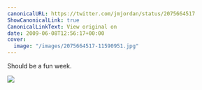 ```yaml
---
canonicalURL: https://twitter.com/jmjordan/status/2075664517
ShowCanonicalLink: true
CanonicalLinkText: View original on
date: 2009-06-08T12:56:17+00:00
cover:
  image: "/images/2075664517-11590951.jpg"
---
```

Should be a fun week.  

![](/images/2075664517-11590951.jpg)